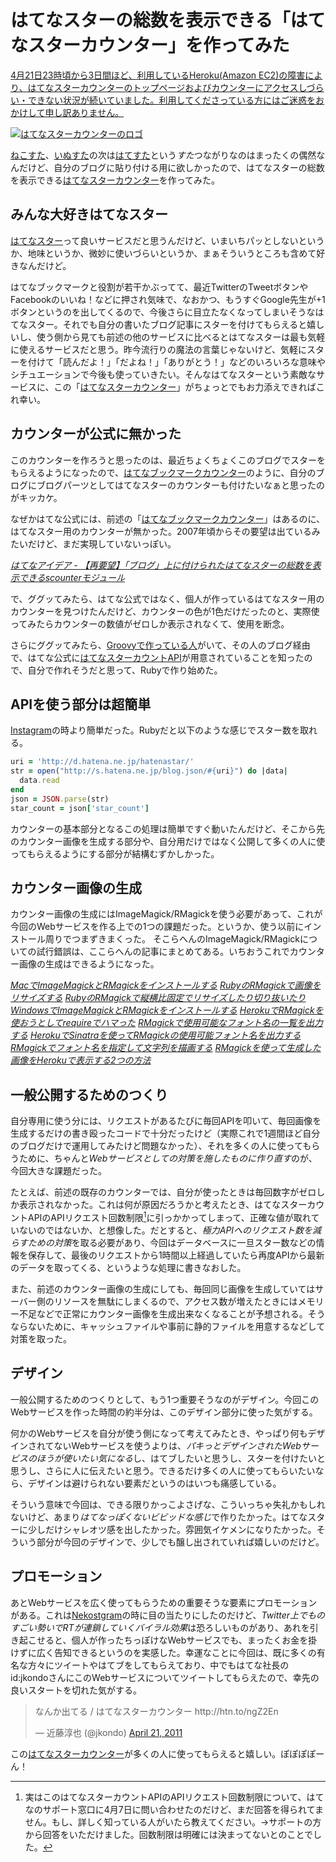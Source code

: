 # <span>はてなスターの総数を表示できる</span><span>「はてなスターカウンター」を作ってみた</span>

<ins>4月21日23時頃から3日間ほど、利用している[Heroku(Amazon EC2)の障害](http://itpro.nikkeibp.co.jp/post/NEWS/20110421/359696/)により、はてなスターカウンターのトップページおよびカウンターにアクセスしづらい・できない状況が続いていました。利用してくださっている方にはご迷惑をおかけして申し訳ありません。</ins>

[![はてなスターカウンターのロゴ](/assets/common/logo-hatenastar-counter.gif)](http://hatenastar.heroku.com/)

[ねこすた](http://nekostagram.heroku.com/)、[いぬすた](http://inustagram.heroku.com/)の次は[はてすた](http://hatenastar.heroku.com/)という*すた*つながりなのはまったくの偶然なんだけど、自分のブログに貼り付ける用に欲しかったので、はてなスターの総数を表示できる[はてなスターカウンター](http://hatenastar.heroku.com/)を作ってみた。

<!-- READMORE -->


## みんな大好きはてなスター

[はてなスター](http://s.hatena.ne.jp/)って良いサービスだと思うんだけど、いまいちパッとしないというか、地味というか、微妙に使いづらいというか、まぁそういうところも含めて好きなんだけど。

はてなブックマークと役割が若干かぶってて、最近TwitterのTweetボタンやFacebookのいいね！などに押され気味で、なおかつ、もうすぐGoogle先生が+1ボタンというのを出してくるので、今後さらに目立たなくなってしまいそうなはてなスター。それでも自分の書いたブログ記事にスターを付けてもらえると嬉しいし、使う側から見ても前述の他のサービスに比べるとはてなスターは最も気軽に使えるサービスだと思う。昨今流行りの魔法の言葉じゃないけど、気軽にスターを付けて「読んだよ！」「だよね！」「ありがとう！」などのいろいろな意味やシチュエーションで今後も使っていきたい。そんなはてなスターという素敵なサービスに、この「[はてなスターカウンター](http://hatenastar.heroku.com/)」がちょっとでもお力添えできればこれ幸い。


## カウンターが公式に無かった

このカウンターを作ろうと思ったのは、最近ちょくちょくこのブログでスターをもらえるようになったので、[はてなブックマークカウンター](http://b.hatena.ne.jp/help/bcounter)のように、自分のブログにブログパーツとしてはてなスターのカウンターも付けたいなぁと思ったのがキッカケ。

なぜかはてな公式には、前述の「[はてなブックマークカウンター](http://b.hatena.ne.jp/help/bcounter)」はあるのに、はてなスター用のカウンターが無かった。2007年頃からその要望は出ているみたいだけど、まだ実現していないっぽい。

<cite>[はてなアイデア - 【再要望】「ブログ」上に付けられたはてなスターの総数を表示できるscounterモジュール](http://i.hatena.ne.jp/idea/17915)</cite>

で、ググッてみたら、はてな公式ではなく、個人が作っているはてなスター用のカウンターを見つけたんだけど、カウンターの色が1色だけだったのと、実際使ってみたらカウンターの数値がゼロしか表示されなくて、使用を断念。

さらにググッてみたら、[Groovyで作っている人](http://d.hatena.ne.jp/orangeclover/20100917/1284733347)がいて、その人のブログ経由で、はてな公式に[はてなスターカウントAPI](http://developer.hatena.ne.jp/ja/documents/star/apis/count)が用意されていることを知ったので、自分で作れそうだと思って、Rubyで作り始めた。


## APIを使う部分は超簡単

[Instagram](/2011/02/28/instagram-api-of-exclusive-use-for-cat-lovers-nekostagram)の時より簡単だった。Rubyだと以下のような感じでスター数を取れる。

~~~ ruby
uri = 'http://d.hatena.ne.jp/hatenastar/'
str = open("http://s.hatena.ne.jp/blog.json/#{uri}") do |data|
  data.read
end
json = JSON.parse(str)
star_count = json['star_count']
~~~

カウンターの基本部分となるこの処理は簡単ですぐ動いたんだけど、そこから先のカウンター画像を生成する部分や、自分用だけではなく公開して多くの人に使ってもらえるようにする部分が結構むずかしかった。


## カウンター画像の生成

カウンター画像の生成にはImageMagick/RMagickを使う必要があって、これが今回のWebサービスを作る上での1つの課題だった。というか、使う以前にインストール周りでつまずきまくった。
そこらへんのImageMagick/RMagickについての試行錯誤は、ここらへんの記事にまとめてある。いちおうこれでカウンター画像の生成はできるようになった。

<cite>[MacでImageMagickとRMagickをインストールする](/2011/03/20/mac-ruby-imagemagick-rmagick-install)</cite>
<cite>[RubyのRMagickで画像をリサイズする](/2011/03/21/ruby-rmagick-imagemagick-resize-scale-thumbnail-sample)</cite>
<cite>[RubyのRMagickで縦横比固定でリサイズしたり切り抜いたり](/2011/03/22/ruby-rmagick-imagemagick-resize-crop)</cite>
<cite>[WindowsでImageMagickとRMagickをインストールする](/2011/04/09/windows-ruby-imagemagick-rmagick-install)</cite>
<cite>[HerokuでRMagickを使おうとしてrequireでハマった](/2011/04/10/ruby-heroku-use-rmagick-bundler-require)</cite>
<cite>[RMagickで使用可能なフォント名の一覧を出力する](/2011/04/11/ruby-rmagick-output-font-name-list)</cite>
<cite>[HerokuでSinatraを使ってRMagickの使用可能フォント名を出力する](/2011/04/12/ruby-heroku-sinatra-rmagick-output-font-list)</cite>
<cite>[RMagickでフォント名を指定して文字列を描画する](/2011/04/13/ruby-rmagick-font-draw-string-annotate)</cite>
<cite>[RMagickを使って生成した画像をHerokuで表示する2つの方法](/2011/04/14/ruby-heroku-rmagick-display-generate-image)</cite>


## 一般公開するためのつくり

自分専用に使う分には、リクエストがあるたびに毎回APIを叩いて、毎回画像を生成するだけの書き殴ったコードで十分だったけど（実際これで1週間ほど自分のブログだけで運用してみたけど問題なかった）、それを多くの人に使ってもらうために、ちゃんと*Webサービスとしての対策を施したものに作り直す*のが、今回大きな課題だった。

たとえば、前述の既存のカウンターでは、自分が使ったときは毎回数字がゼロしか表示されなかった。これは何が原因だろうかと考えたとき、はてなスターカウントAPIのAPIリクエスト回数制限[^1]に引っかかってしまって、正確な値が取れていないのではないか、と想像した。だとすると、*極力APIへのリクエスト数を減らすための対策*を取る必要があり、今回はデータベースに一旦スター数などの情報を保存して、最後のリクエストから1時間以上経過していたら再度APIから最新のデータを取ってくる、というような処理に書きなおした。

また、前述のカウンター画像の生成にしても、毎回同じ画像を生成していてはサーバー側のリソースを無駄にしまくるので、アクセス数が増えたときにはメモリー不足などで正常にカウンター画像を生成出来なくなることが予想される。そうならないために、キャッシュファイルや事前に静的ファイルを用意するなどして対策を取った。


## デザイン

一般公開するためのつくりとして、もう1つ重要そうなのがデザイン。今回このWebサービスを作った時間の約半分は、このデザイン部分に使った気がする。

何かのWebサービスを自分が使う側になって考えてみたとき、やっぱり何もデザインされてないWebサービスを使うよりは、*パキっとデザインされたWebサービスのほうが使いたい気になる*し、はてブしたいと思うし、スターを付けたいと思うし、さらに人に伝えたいと思う。できるだけ多くの人に使ってもらいたいなら、デザインは避けられない要素だというのはいつも痛感している。

そういう意味で今回は、できる限りかっこよさげな、こういっちゃ失礼かもしれないけど、あまり*はてなっぽくないビビッドな感じ*で作りたかった。はてなスターに少しだけシャレオツ感を出したかった。雰囲気イケメンになりたかった。そういう部分が今回のデザインで、少しでも醸し出されていれば嬉しいのだけど。


## プロモーション

あとWebサービスを広く使ってもらうための重要そうな要素にプロモーションがある。これは[Nekostgram](http://nekostagram.heroku.com/)の時に目の当たりにしたのだけど、*Twitter上でものすごい勢いでRTが連鎖していくバイラル効果*は恐ろしいものがあり、あれを引き起こせると、個人が作ったちっぽけなWebサービスでも、まったくお金を掛けずに広く告知できるというのを実感した。幸運なことに今回は、既に多くの有名な方々にツイートやはてブをしてもらえており、中でもはてな社長のid:jkondoさんにこのWebサービスについてツイートしてもらえたので、幸先の良いスタートを切れた気がする。

<blockquote class="c-tweet"><p>なんか出てる / はてなスターカウンター http://htn.to/ngZ2En</p>&mdash; 近藤淳也 (@jkondo) <a href="https://twitter.com/jkondo/statuses/60929113678032896">April 21, 2011</a></blockquote>
<script async src="//platform.twitter.com/widgets.js" charset="utf-8"></script>

この[はてなスターカウンター](http://hatenastar.heroku.com/)が多くの人に使ってもらえると嬉しい。ぽぽぽぽーん！

[^1]: 実はこのはてなスターカウントAPIのAPIリクエスト回数制限について、はてなのサポート窓口に4月7日に問い合わせたのだけど、まだ回答を得られてません。もし、詳しく知っている人がいたら教えてください。→サポートの方から回答をいただけました。回数制限は明確には決まってないとのことでした。
